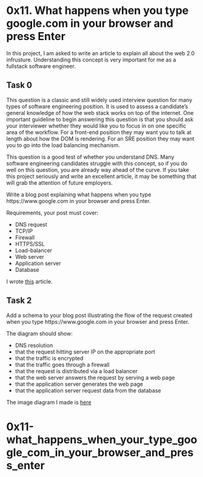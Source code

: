 # 0x11. What happens when you type google.com in your browser and press Enter

In this project, I am asked to write an article to explain all about the web 2.0 infrusture. Understanding this concept is very important for me as a fullstack software engineer.

## Task 0
<p>This question is a classic and still widely used interview question for many types of software engineering position. It is used to assess a candidate’s general knowledge of how the web stack works on top of the internet. One important guideline to begin answering this question is that you should ask your interviewer whether they would like you to focus in on one specific area of the workflow. For a front-end position they may want you to talk at length about how the DOM is rendering. For an SRE position they may want you to go into the load balancing mechanism.</p>

<p>This question is a good test of whether you understand DNS. Many software engineering candidates struggle with this concept, so if you do well on this question, you are already way ahead of the curve. If you take this project seriously and write an excellent article, it may be something that will grab the attention of future employers.</p>

<p>Write a blog post explaining what happens when you type https://www.google.com in your browser and press Enter.</p>

Requirements, your post must cover:

- DNS request
- TCP/IP
- Firewall
- HTTPS/SSL
- Load-balancer
- Web server
- Application server
- Database

I wrote [this](https://betascribbles.hashnode.dev/what-happens-when-you-type-googlecom-in-your-browser-and-press-enter) article.

## Task 2
<p>Add a schema to your blog post illustrating the flow of the request created when you type https://www.google.com in your browser and press Enter.</p>

The diagram should show:

- DNS resolution
- that the request hitting server IP on the appropriate port
- that the traffic is encrypted
- that the traffic goes through a firewall
- that the request is distributed via a load balancer
- that the web server answers the request by serving a web page
- that the application server generates the web page
- that the application server request data from the database

The image diagram I made is [here](https://github.com/todaycu/alx-system_engineering-devops/blob/main/0x11-what_happens_when_your_type_google_com_in_your_browser_and_press_enter/1-what_happen_when_diagram.jpeg)
# 0x11-what_happens_when_your_type_google_com_in_your_browser_and_press_enter
